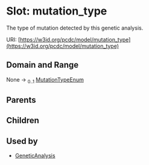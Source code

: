 
# Slot: mutation_type


The type of mutation detected by this genetic analysis.

URI: [https://w3id.org/pcdc/model/mutation_type](https://w3id.org/pcdc/model/mutation_type)


## Domain and Range

None &#8594;  <sub>0..1</sub> [MutationTypeEnum](MutationTypeEnum.md)

## Parents


## Children


## Used by

 * [GeneticAnalysis](GeneticAnalysis.md)

